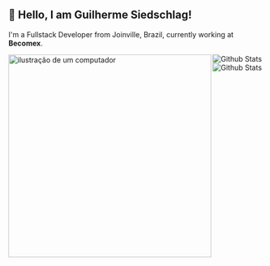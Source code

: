 ## 👋 Hello, I am Guilherme Siedschlag!

<p align="left">I'm a Fullstack Developer from Joinville, Brazil, currently working at <strong>Becomex</strong>.</p>

<img src="https://raw.githubusercontent.com/MicaelliMedeiros/micaellimedeiros/master/image/computer-illustration.png" alt="ilustração de um computador" min-width="400px" max-width="400px" width="400px" align="left">

<img
    src="https://github-readme-streak-stats.herokuapp.com/?user=phdguigui&theme=dark&hide_border=true"
    alt="Github Stats"
/>
<break/>
<img
    src="https://github-readme-stats.vercel.app/api/top-langs/?username=phdguigui&theme=dark&hide_border=true&include_all_commits=true&count_private=true&layout=compact"
    alt="Github Stats"
/>
